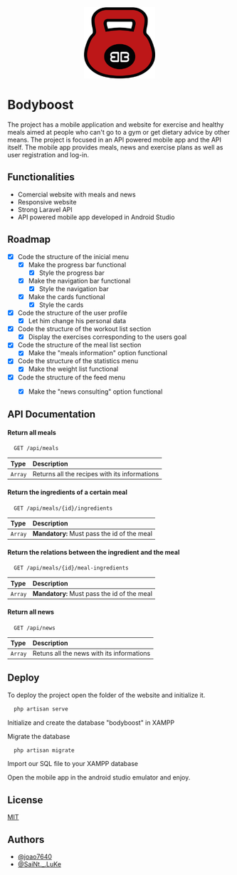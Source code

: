 <div align="center">
 <img src="images/BodyBoostIcon.png" alt="Logo" width="160" height="160">  
</div>


# Bodyboost

The project has a mobile application and website for exercise and healthy meals aimed at people who can't go to a gym or get dietary advice by other means. The project is focused in an API powered mobile app and the API itself. The mobile app provides meals, news and exercise plans as well as user registration and log-in.

## Functionalities

- Comercial website with meals and news
- Responsive website
- Strong Laravel API
- API powered mobile app developed in Android Studio

<!-- ROADMAP -->
## Roadmap

- [X] Code the structure of the inicial menu
  - [X] Make the progress bar functional
    - [X] Style the progress bar 
  - [X] Make the navigation bar functional
    - [X] Style the navigation bar 
  - [X] Make the cards functional
    - [X] Style the cards 
- [X] Code the structure of the user profile
  - [X] Let him change his personal data
  
- [X] Code the structure of the workout list section
    - [X] Display the exercises corresponding to the users goal

- [X] Code the structure of the meal list section
  - [X] Make the "meals information" option functional
  
- [X] Code the structure of the statistics menu
  - [X] Make the weight list functional

- [X] Code the structure of the feed menu
  - [X] Make the "news consulting" option functional


## API Documentation

#### Return all meals

```
  GET /api/meals
```

| Type       | Description                           |
| :--------- | :---------------------------------- |
| `Array` | Returns all the recipes with its informations |

#### Return the ingredients of a certain meal

```
  GET /api/meals/{id}/ingredients
```

| Type       | Description                                   |
| :--------- | :------------------------------------------ |
| `Array` | **Mandatory:** Must pass the id of the meal |

#### Return the relations between the ingredient and the meal

```
  GET /api/meals/{id}/meal-ingredients
```

| Type       | Description                                   |
| :--------- | :------------------------------------------ |
| `Array` | **Mandatory:** Must pass the id of the meal |


#### Return all news

```
  GET /api/news
```

| Type       | Description                                   |
| :--------- | :------------------------------------------ |
| `Array` | Retuns all the news with its informations |


## Deploy

To deploy the project open the folder of the website and initialize it.

```bash
  php artisan serve
```

Initialize and create the database "bodyboost" in XAMPP

Migrate the database
```bash
  php artisan migrate
```

Import our SQL file to your XAMPP database

Open the mobile app in the android studio emulator and enjoy.

## License

[MIT](https://choosealicense.com/licenses/mit/)


## Authors

- [@joao7640](https://www.github.com/joao7640)
- [@SaiNt._.LuKe](https://github.com/IM-SaiNt-LuKe)
